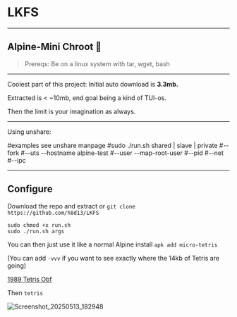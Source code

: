 # LKFS
----

## Alpine-Mini Chroot 👻 

> Prereqs: Be on a linux system with tar, wget, bash

----

Coolest part of this project: Initial auto download is **3.3mb.**

Extracted is < ~10mb, end goal being a kind of TUI-os.

Then the limit is your imagination as always. 

---- 

Using unshare:

#examples see unshare manpage
#sudo ./run.sh shared | slave | private
#--fork 
#--uts --hostname alpine-test 
#--user --map-root-user 
#--pid
#--net 
#--ipc

---- 

## Configure

Download the repo and extract or `git clone https://github.com/h8d13/LKFS`

```
sudo chmod +x run.sh
sudo ./run.sh args
```

You can then just use it like a normal Alpine install `apk add micro-tetris`

(You can add `-vvv` if you want to see exactly where the 14kb of Tetris are going) 

[1989 Tetris Obf](https://tromp.github.io/tetris.html) 

Then `tetris`

![Screenshot_20250513_182948](https://github.com/user-attachments/assets/1ee28de2-ba20-4aa2-b3c5-4d2793499d61)

